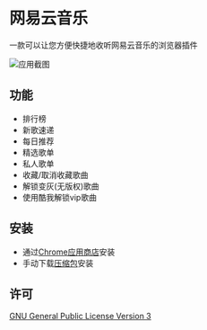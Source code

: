 # 网易云音乐

一款可以让您方便快捷地收听网易云音乐的浏览器插件

![应用截图](https://user-images.githubusercontent.com/4012553/139999835-465d3af8-f356-448f-b6b7-80b91c4f8fa1.png)

## 功能

- 排行榜
- 新歌速递
- 每日推荐
- 精选歌单
- 私人歌单
- 收藏/取消收藏歌曲
- 解锁变灰(无版权)歌曲
- 使用酷我解锁vip歌曲

## 安装

 - 通过[Chrome应用商店](https://chrome.google.com/webstore/detail/ekmamdknmdolmmjbgpmnkiobcnihdhhf)安装
 - 手动下载[压缩包](https://github.com/sigoden/netease-music-crx/releases/latest)安装

## 许可

[GNU General Public License Version 3](https://www.gnu.org/licenses/gpl.html)

